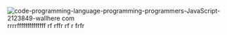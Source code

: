 ![code-programming-language-programming-programmers-JavaScript-2123849-wallhere com](https://user-images.githubusercontent.com/94759531/184937484-7f713ab6-3761-4c5d-be68-833dec7f8137.jpg)
rrrrffffffffffffff
rf
rffr
rf
r
frfr
